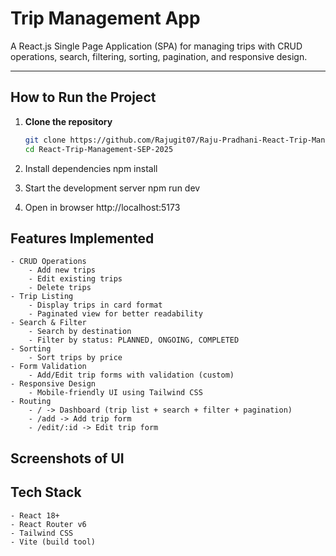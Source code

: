 # Trip Management App

A React.js Single Page Application (SPA) for managing trips with CRUD operations, search, filtering, sorting, pagination, and responsive design.

---

## How to Run the Project

1. **Clone the repository**

    ```bash
    git clone https://github.com/Rajugit07/Raju-Pradhani-React-Trip-Management-SEP-2025.git
    cd React-Trip-Management-SEP-2025

    ```

2. Install dependencies
   npm install

3. Start the development server
   npm run dev

4. Open in browser
   http://localhost:5173

## Features Implemented

    - CRUD Operations
        - Add new trips
        - Edit existing trips
        - Delete trips
    - Trip Listing
        - Display trips in card format
        - Paginated view for better readability
    - Search & Filter
        - Search by destination
        - Filter by status: PLANNED, ONGOING, COMPLETED
    - Sorting
        - Sort trips by price
    - Form Validation
        - Add/Edit trip forms with validation (custom)
    - Responsive Design
        - Mobile-friendly UI using Tailwind CSS
    - Routing
        - / -> Dashboard (trip list + search + filter + pagination)
        - /add -> Add trip form
        - /edit/:id -> Edit trip form

## Screenshots of UI



## Tech Stack
    - React 18+
    - React Router v6
    - Tailwind CSS
    - Vite (build tool)
